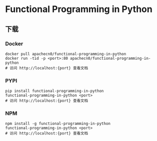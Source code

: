 # Functional Programming in Python

## 下载

### Docker

```
docker pull apachecn0/functional-programming-in-python
docker run -tid -p <port>:80 apachecn0/functional-programming-in-python
# 访问 http://localhost:{port} 查看文档
```

### PYPI

```
pip install functional-programming-in-python
functional-programming-in-python <port>
# 访问 http://localhost:{port} 查看文档
```

### NPM

```
npm install -g functional-programming-in-python
functional-programming-in-python <port>
# 访问 http://localhost:{port} 查看文档
```